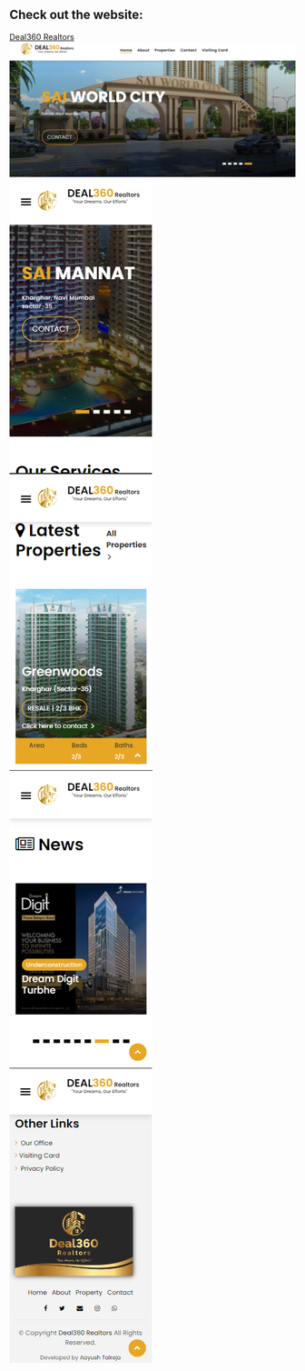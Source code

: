 ## Check out the website: 
<a href="http://deal360realtor.in/">Deal360 Realtors</a>
<a href="http://deal360realtor.in/">
<img src="Aayush_Talreja/img/screenshots/ss1.png">
  <img src="Aayush_Talreja/img/screenshots/ss3.png">  <img src="Aayush_Talreja/img/screenshots/ss4.png"><br>
  <img src="Aayush_Talreja/img/screenshots/ss5.png">  <img src="Aayush_Talreja/img/screenshots/ss6.png">
</a>
